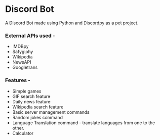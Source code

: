 # Discord Bot
A Discord Bot made using Python and Discordpy as a pet project.

### External APIs used -
* IMDBpy
* Safygiphy
* Wikipedia
* NewsAPI
* Googletrans

### Features - 
* Simple games
* GIF search feature
* Daily news feature
* Wikipedia search feature
* Basic server management commands
* Random jokes command
* Language Translation command - translate languages from one to the other.
* Calculator
